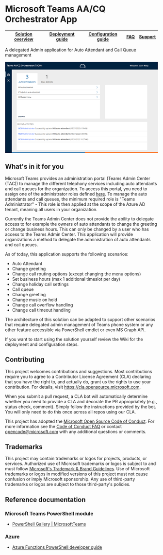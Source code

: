 # Microsoft Teams AA/CQ Orchestrator App


| [Solution overview](https://github.com/OfficeDev/TACO/wiki/1.-Solution-overview) |[Deployment guide](https://github.com/OfficeDev/TACO/wiki/2.-Deployment) | [Configuration guide](https://github.com/OfficeDev/TACO/wiki/3.-Configuration) | [FAQ](https://github.com/OfficeDev/TACO/wiki/4.-FAQ) | [Support](https://github.com/OfficeDev/TACO/blob/main/SUPPORT.md) |
| ---- | ---- | ---- | ---- | ---- |

A delegated Admin application for Auto Attendant and Call Queue management

<img src="./Media/home-screen.png" height="300">



## What's in it for you

Microsoft Teams provides an administration portal (Teams Admin Center (TAC)) to manage the different telephony services including auto attendants and call queues for the organization. To access this portal, you need to assign one of the administrator roles defined [here](https://docs.microsoft.com/en-us/MicrosoftTeams/using-admin-roles). To manage the auto attendants and call queues, the minimum required  role is "Teams Administrator" - This role is then applied at the scope of the Azure AD tenant, meaning all users in your organization.

Currently the Teams Admin Center does not provide the ability to delegate access to for example the owners of auto attendants to change the greeting or change business hours. This can only be changed by a user who has access to the Teams Admin Center. This application will provide organizations a method to delegate the administration of auto attendants and call queues.

As of today, this application supports the following scenarios:
* Auto Attendant
 * Change greeting
 * Change call routing options (except changing the menu options)
 * Set business hours (max 1 additional timeslot per day)
 * Change holiday call settings
* Call queue
 * Change greeting
 * Change music on hold
 * Change call overflow handling
 * Change call timeout handling

The architecture of this solution can be adapted to support other scenarios that require delegated admin management of Teams phone system or any other feature accessible via PowerShell cmdlet or even MS Graph API.

If you want to start using the solution yourself review the Wiki for the deployment and configuration steps.

## Contributing

This project welcomes contributions and suggestions.  Most contributions require you to agree to a
Contributor License Agreement (CLA) declaring that you have the right to, and actually do, grant us
the rights to use your contribution. For details, visit https://cla.opensource.microsoft.com.

When you submit a pull request, a CLA bot will automatically determine whether you need to provide
a CLA and decorate the PR appropriately (e.g., status check, comment). Simply follow the instructions
provided by the bot. You will only need to do this once across all repos using our CLA.

This project has adopted the [Microsoft Open Source Code of Conduct](https://opensource.microsoft.com/codeofconduct/).
For more information see the [Code of Conduct FAQ](https://opensource.microsoft.com/codeofconduct/faq/) or
contact [opencode@microsoft.com](mailto:opencode@microsoft.com) with any additional questions or comments.


## Trademarks

This project may contain trademarks or logos for projects, products, or services. Authorized use of Microsoft
trademarks or logos is subject to and must follow
[Microsoft's Trademark & Brand Guidelines](https://www.microsoft.com/en-us/legal/intellectualproperty/trademarks/usage/general).
Use of Microsoft trademarks or logos in modified versions of this project must not cause confusion or imply Microsoft sponsorship.
Any use of third-party trademarks or logos are subject to those third-party's policies.

## Reference documentation

### Microsoft Teams PowerShell module
- [PowerShell Gallery | MicrosoftTeams](https://www.powershellgallery.com/profiles/MicrosoftTeams/)

### Azure
- [Azure Functions PowerShell developer guide](https://docs.microsoft.com/en-us/azure/azure-functions/functions-reference-powershell)
